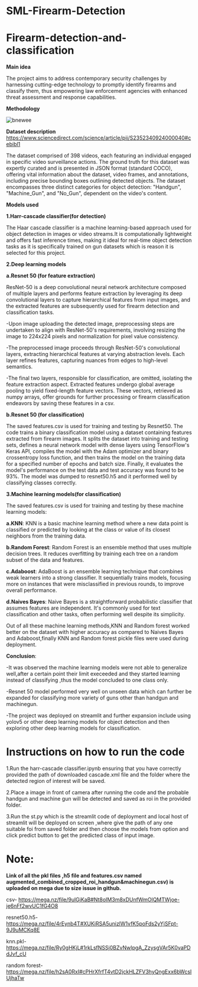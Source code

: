 # SML-Firearm-Detection
# Firearm-detection-and-classification
**Main idea**

The project aims to address contemporary security challenges by harnessing cutting-edge technology to promptly identify firearms and classify them, thus empowering law enforcement agencies with enhanced threat assessment and response capabilities.

**Methodology**

![bnewee](https://github.com/Sejal-Dubey/Firearm-detection-and-classification/assets/140956763/7e62aec4-617d-4232-a721-e5a73d043563)

**Dataset description**
https://www.sciencedirect.com/science/article/pii/S2352340924000040#cebibl1

The dataset  comprised of 398 videos, each featuring an individual engaged in specific video surveillance actions. The ground truth for this dataset was expertly curated and is presented in JSON format (standard COCO), offering vital information about the dataset, video frames, and annotations, including precise bounding boxes outlining detected objects. The dataset encompasses three distinct categories for object detection: "Handgun", "Machine_Gun", and "No_Gun", dependent on the video's content.

**Models used**

**1.Harr-cascade classifier(for detection)**

The Haar cascade classifier is a machine learning-based approach used for object detection in images or video streams.It is computationally lightweight and offers fast inference times, making it ideal for real-time object detection tasks as it is specifically trained on gun datasets which is reason it is selected for this project.

**2.Deep learning models**

**a.Resnet 50 (for feature extraction)**

ResNet-50 is a deep convolutional neural network architecture composed of multiple layers and performs feature extraction by leveraging its deep convolutional layers to capture hierarchical features from input images, and the extracted features are subsequently used for firearm detection and classification tasks.

-Upon image uploading the detected image, preprocessing steps are undertaken to align with ResNet-50's requirements, involving resizing the image to 224x224 pixels and normalization for pixel value consistency.

-The preprocessed image proceeds through ResNet-50's convolutional layers, extracting hierarchical features at varying abstraction levels. Each layer refines features, capturing nuances from edges to high-level semantics. 

-The final two layers, responsible for classification, are omitted, isolating the feature extraction aspect. Extracted features undergo global average pooling to yield fixed-length feature vectors. These vectors, retrieved as numpy arrays, offer grounds for further processing or firearm classification endeavors by saving these features in a csv.


**b.Resnet 50 (for classification)**

The saved features.csv is used for training and testing by Resnet50.
The code trains a binary classification model using a dataset containing features extracted from firearm images. It splits the dataset into training and testing sets, defines a neural network model with dense layers using TensorFlow's Keras API, compiles the model with the Adam optimizer and binary crossentropy loss function, and then trains the model on the training data for a specified number of epochs and batch size. Finally, it evaluates the model's performance on the test data and test accuracy was found to be 93%.
The model was dumped to resnet50.h5 and it performed well by classifying classes correctly.

**3.Machine learning models(for classification)**

The saved features.csv is used for training and testing by these machine learning models:

**a.KNN**: KNN is a basic machine learning method where a new data point is classified or predicted by looking at the class or value of its closest neighbors from the training data.

**b.Random Forest**: Random Forest is an ensemble method that uses multiple decision trees. It reduces overfitting by training each tree on a random subset of the data and features.

**c.Adaboost**: AdaBoost is an ensemble learning technique that combines weak learners into a strong classifier. It sequentially trains models, focusing more on instances that were misclassified in previous rounds, to improve overall performance.

**d.Naives Bayes**: Naive Bayes is a straightforward probabilistic classifier that assumes features are independent. It's commonly used for text classification and other tasks, often performing well despite its simplicity.

Out of all these machine learning methods,KNN and Random forest worked better on the dataset with higher accuracy as compared to Naives Bayes and Adaboost,finally KNN and Random forest pickle files were used during deployment.

**Conclusion**:

-It was observed the machine learning models were not able to generalize well,after a certain point their limit execeeded and they started learning instead of classifying ,thus the model concluded to one class only.

-Resnet 50 model performed very well on unseen data which can further be expanded for classifying more variety of guns other than handgun and machinegun.

-The project was deployed on streamlit and further expansion include using yolov5 or other deep learning models for object detection and then exploring other deep learning models for classification. 

# Instructions on how to run the code

1.Run the harr-cascade classifier.ipynb ensuring that you have correctly provided the path of downloaded cascade.xml file and the folder where the detected region of interest will be saved.

2.Place a image in front of camera after running the code and the probable handgun and machine gun will be detected and saved as roi in the provided folder.

3.Run the st.py which is the streamlit code of deployment and local host of streamlit will be deployed on screen ,where give the path of any one suitable foi from saved folder and then choose the models from option and click predict button to get the predicted class of input image.

# Note:

**Link of all the pkl files ,h5 file and features.csv named augmented_combined_cropped_roi_handgun&machinegun.csv) is uploaded on mega due to size issue in github.**

csv- https://mega.nz/file/9ulGjKaB#Nt8oIM3m8xDUnfWmOlQMTWjoe-je6nFf2wvUC1fG4O8

resnet50.h5- https://mega.nz/file/4rEynb4T#XUKiRSA5unizlW1vfK5poFds2yYjSFpt-9J9uMCKq8E

knn.pkl- https://mega.nz/file/Ry0gHKjL#1rkLsfNSSj0BZvNwIpgA_ZzysgVAr5K0vaPDdJvf_cU

random forest-https://mega.nz/file/h2sA0RxI#cPHrXfrfT4vtD2jckHLZFV3hyQngExx6bWcsIUjhaTw



